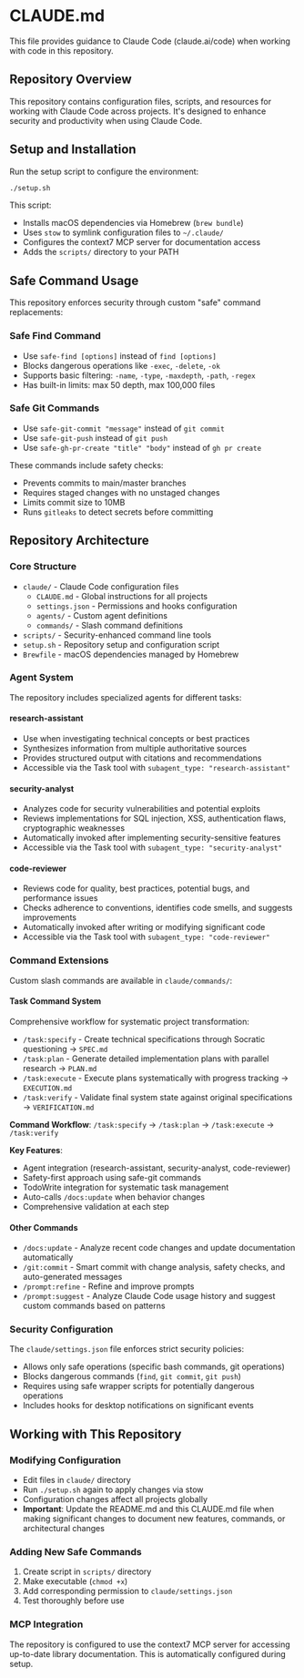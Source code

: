 # CLAUDE.md

This file provides guidance to Claude Code (claude.ai/code) when working with code in this repository.

## Repository Overview

This repository contains configuration files, scripts, and resources for working with Claude Code across projects. It's designed to enhance security and productivity when using Claude Code.

## Setup and Installation

Run the setup script to configure the environment:
```bash
./setup.sh
```

This script:
- Installs macOS dependencies via Homebrew (`brew bundle`)
- Uses `stow` to symlink configuration files to `~/.claude/`
- Configures the context7 MCP server for documentation access
- Adds the `scripts/` directory to your PATH

## Safe Command Usage

This repository enforces security through custom "safe" command replacements:

### Safe Find Command
- Use `safe-find [options]` instead of `find [options]`
- Blocks dangerous operations like `-exec`, `-delete`, `-ok`
- Supports basic filtering: `-name`, `-type`, `-maxdepth`, `-path`, `-regex`
- Has built-in limits: max 50 depth, max 100,000 files

### Safe Git Commands
- Use `safe-git-commit "message"` instead of `git commit`
- Use `safe-git-push` instead of `git push`
- Use `safe-gh-pr-create "title" "body"` instead of `gh pr create`

These commands include safety checks:
- Prevents commits to main/master branches
- Requires staged changes with no unstaged changes
- Limits commit size to 10MB
- Runs `gitleaks` to detect secrets before committing

## Repository Architecture

### Core Structure
- `claude/` - Claude Code configuration files
  - `CLAUDE.md` - Global instructions for all projects
  - `settings.json` - Permissions and hooks configuration
  - `agents/` - Custom agent definitions
  - `commands/` - Slash command definitions
- `scripts/` - Security-enhanced command line tools
- `setup.sh` - Repository setup and configuration script
- `Brewfile` - macOS dependencies managed by Homebrew

### Agent System
The repository includes specialized agents for different tasks:

#### research-assistant
- Use when investigating technical concepts or best practices
- Synthesizes information from multiple authoritative sources
- Provides structured output with citations and recommendations
- Accessible via the Task tool with `subagent_type: "research-assistant"`

#### security-analyst
- Analyzes code for security vulnerabilities and potential exploits
- Reviews implementations for SQL injection, XSS, authentication flaws, cryptographic weaknesses
- Automatically invoked after implementing security-sensitive features
- Accessible via the Task tool with `subagent_type: "security-analyst"`

#### code-reviewer
- Reviews code for quality, best practices, potential bugs, and performance issues
- Checks adherence to conventions, identifies code smells, and suggests improvements
- Automatically invoked after writing or modifying significant code
- Accessible via the Task tool with `subagent_type: "code-reviewer"`

### Command Extensions
Custom slash commands are available in `claude/commands/`:

#### Task Command System
Comprehensive workflow for systematic project transformation:
- `/task:specify` - Create technical specifications through Socratic questioning → `SPEC.md`
- `/task:plan` - Generate detailed implementation plans with parallel research → `PLAN.md`
- `/task:execute` - Execute plans systematically with progress tracking → `EXECUTION.md`
- `/task:verify` - Validate final system state against original specifications → `VERIFICATION.md`

**Command Workflow**: `/task:specify` → `/task:plan` → `/task:execute` → `/task:verify`

**Key Features**:
- Agent integration (research-assistant, security-analyst, code-reviewer)
- Safety-first approach using safe-git commands
- TodoWrite integration for systematic task management
- Auto-calls `/docs:update` when behavior changes
- Comprehensive validation at each step

#### Other Commands
- `/docs:update` - Analyze recent code changes and update documentation automatically
- `/git:commit` - Smart commit with change analysis, safety checks, and auto-generated messages
- `/prompt:refine` - Refine and improve prompts
- `/prompt:suggest` - Analyze Claude Code usage history and suggest custom commands based on patterns

### Security Configuration
The `claude/settings.json` file enforces strict security policies:
- Allows only safe operations (specific bash commands, git operations)
- Blocks dangerous commands (`find`, `git commit`, `git push`)
- Requires using safe wrapper scripts for potentially dangerous operations
- Includes hooks for desktop notifications on significant events

## Working with This Repository

### Modifying Configuration
- Edit files in `claude/` directory
- Run `./setup.sh` again to apply changes via stow
- Configuration changes affect all projects globally
- **Important**: Update the README.md and this CLAUDE.md file when making significant changes to document new features, commands, or architectural changes

### Adding New Safe Commands
1. Create script in `scripts/` directory
2. Make executable (`chmod +x`)
3. Add corresponding permission to `claude/settings.json`
4. Test thoroughly before use

### MCP Integration
The repository is configured to use the context7 MCP server for accessing up-to-date library documentation. This is automatically configured during setup.
